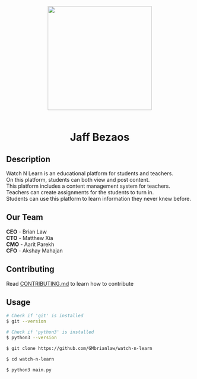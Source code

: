 <div align="center">
    <img
        src="https://raw.githubusercontent.com/GMbrianlaw/watch-n-learn/main/logo.png"
        width="280"
    >
</div>

<br>

<h1 align="center">Jaff Bezaos</h1>

<h2>Description</h2>

<p>
    Watch N Learn is an educational platform for students and teachers.
    <br>
    On this platform, students can both view and post content.
    <br>
    This platform includes a content management system for teachers.
    <br>
    Teachers can create assignments for the students to turn in.
    <br>
    Students can use this platform to learn information they never knew before.
</p>

<h2>Our Team</h2>

<p>
    <b>CEO</b>
    - Brian Law
    <br>
    <b>CTO</b>
    - Matthew Xia
    <br>
    <b>CMO</b>
    - Aarit Parekh
    <br>
    <b>CFO</b>
    - Akshay Mahajan
    <br>
</p>

<h2>Contributing</h2>

<p>
    Read
    <a
        href="https://github.com/GMbrianlaw/watch-n-learn/blob/main/CONTRIBUTING.md"
    >CONTRIBUTING.md</a>
    to learn how to contribute
</p>

<h2>Usage</h2>

```sh
# Check if 'git' is installed
$ git --version

# Check if 'python3' is installed
$ python3 --version

$ git clone https://github.com/GMbrianlaw/watch-n-learn

$ cd watch-n-learn

$ python3 main.py
```
